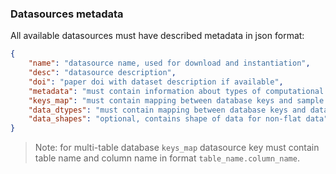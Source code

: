 ### Datasources metadata

All available datasources must have described metadata in json format:  
```json
{
    "name": "datasource name, used for download and instantiation",
    "desc": "datasource description",
    "doi": "paper doi with dataset description if available",
    "metadata": "must contain information about types of computational methods and software used for datasource generation",
    "keys_map": "must contain mapping between database keys and sample keys",
    "data_dtypes": "must contain mapping between database keys and data types",
    "data_shapes": "optional, contains shape of data for non-flat data"
}
```

> Note: for multi-table database `keys_map` datasource key must contain table name and column name in format `table_name.column_name`.